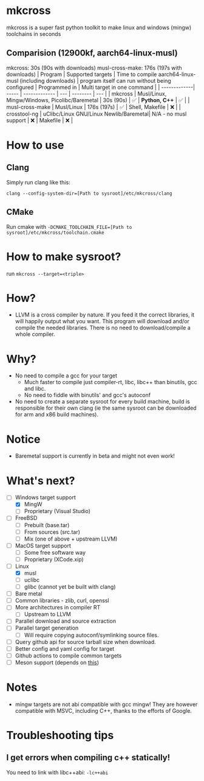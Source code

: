 # mkcross
mkcross is a super fast python toolkit to make linux and windows (mingw) toolchains in seconds
## Comparision (12900kf, aarch64-linux-musl)
mkcross: 30s (90s with downloads)
musl-cross-make: 176s (197s with downloads)
| Program | Supported targets | Time to compile aarch64-linux-musl (including downloads) | program itself can run without being configured | Programmed in | Multi target in one command |
| -------------| ----- | ------------- | --- | -------- | --- |
| mkcross | Musl/Linux, Mingw/Windows, Picolibc/Baremetal | 30s (90s) | ✅ | **Python, C++** | ✅ |
| musl-cross-make | Musl/Linux | 176s (197s) | ✅ | Shell, Makefile | ❌ |
| crosstool-ng | uClibc/Linux GNU/Linux Newlib/Baremetal| N/A - no musl support | ❌ | Makefile | ❌ |

<!-- TODO: full blown comparision chart -->

# How to use
## Clang
Simply run clang like this:
```
clang --config-system-dir=[Path to sysroot]/etc/mkcross/clang
```
## CMake
Run cmake with `-DCMAKE_TOOLCHAIN_FILE=[Path to sysroot]/etc/mkcross/toolchain.cmake`

# How to make sysroot?
run `mkcross --target=<triple>`

# How?
 - LLVM is a cross compiler by nature. If you feed it the correct libraries, it will happily output what you want. This program will download and/or compile the needed libraries. There is no need to download/compile a whole compiler.

# Why?
 - No need to compile a gcc for your target
   - Much faster to compile just compiler-rt, libc, libc++ than binutils, gcc and libc.
   - No need to fiddle with binutils' and gcc's autoconf
 - No need to create a separate sysroot for every build machine, build is responsible for their own clang (ie the same sysroot can be downloaded for arm and x86 build machines).

# Notice
 - Baremetal support is currently in beta and might not even work!

# What's next?
 - [ ] Windows target support
   - [x] MingW
   - [ ] Proprietary (Visual Studio)
 - [ ] FreeBSD
   - [ ] Prebuilt (base.tar)
   - [ ] From sources (src.tar)
   - [ ] Mix (one of above + upstream LLVM)
 - [ ] MacOS target support
   - [ ] Some free software way
   - [ ] Proprietary (XCode.xip)
 - [ ] Linux
   - [x] musl
   - [ ] uclibc
   - [ ] glibc (cannot yet be built with clang)
 - [ ] Bare metal
 - [ ] Common libraries - zlib, curl, openssl
 - [ ] More architectures in compiler RT
   - [ ] Upstream to LLVM
 - [ ] Parallel download and source extraction
 - [ ] Parallel target generation
   - [ ] Will require copying autoconf/symlinking source files.
 - [ ] Query github api for source tarball size when download.
 - [ ] Better config and yaml config for target
 - [ ] Github actions to compile common targets
 - [ ] Meson support (depends on [this](https://github.com/mesonbuild/meson/discussions/11731))

# Notes
 - mingw targets are not abi compatible with gcc mingw! They are however compatible with MSVC, including C++, thanks to the efforts of Google.

# Troubleshooting tips
## I get errors when compiling c++ statically!
You need to link with libc++abi: `-lc++abi`
